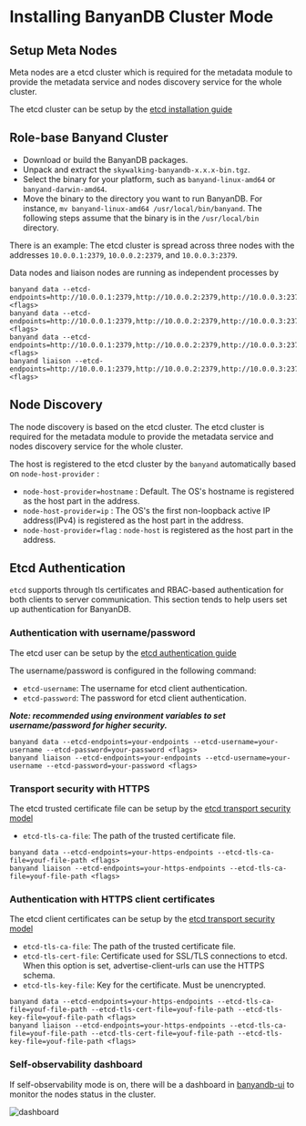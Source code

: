 # Installing BanyanDB Cluster Mode

## Setup Meta Nodes

Meta nodes are a etcd cluster which is required for the metadata module to provide the metadata service and nodes discovery service for the whole cluster.

The etcd cluster can be setup by the [etcd installation guide](https://etcd.io/docs/v3.5/install/)

## Role-base Banyand Cluster

- Download or build the BanyanDB packages.
- Unpack and extract the `skywalking-banyandb-x.x.x-bin.tgz`.
- Select the binary for your platform, such as `banyand-linux-amd64` or `banyand-darwin-amd64`.
- Move the binary to the directory you want to run BanyanDB. For instance, `mv banyand-linux-amd64 /usr/local/bin/banyand`. The following steps assume that the binary is in the `/usr/local/bin` directory.

There is an example: The etcd cluster is spread across three nodes with the addresses `10.0.0.1:2379`, `10.0.0.2:2379`, and `10.0.0.3:2379`.

Data nodes and liaison nodes are running as independent processes by

```shell
banyand data --etcd-endpoints=http://10.0.0.1:2379,http://10.0.0.2:2379,http://10.0.0.3:2379 <flags>
banyand data --etcd-endpoints=http://10.0.0.1:2379,http://10.0.0.2:2379,http://10.0.0.3:2379 <flags>
banyand data --etcd-endpoints=http://10.0.0.1:2379,http://10.0.0.2:2379,http://10.0.0.3:2379 <flags>
banyand liaison --etcd-endpoints=http://10.0.0.1:2379,http://10.0.0.2:2379,http://10.0.0.3:2379 <flags>
```

## Node Discovery

The node discovery is based on the etcd cluster. The etcd cluster is required for the metadata module to provide the metadata service and nodes discovery service for the whole cluster.

The host is registered to the etcd cluster by the `banyand` automatically based on `node-host-provider` :

- `node-host-provider=hostname` : Default. The OS's hostname is registered as the host part in the address.
- `node-host-provider=ip` : The OS's the first non-loopback active IP address(IPv4) is registered as the host part in the address.
- `node-host-provider=flag` : `node-host` is registered as the host part in the address.

## Etcd Authentication

`etcd` supports through tls certificates and RBAC-based authentication for both clients to server communication. This section tends to help users set up authentication for BanyanDB.

### Authentication with username/password

The etcd user can be setup by the [etcd authentication guide](https://etcd.io/docs/v3.5/op-guide/authentication/)

The username/password is configured in the following command:

- `etcd-username`: The username for etcd client authentication.
- `etcd-password`: The password for etcd client authentication.

***Note: recommended using environment variables to set username/password for higher security.***

```shell
banyand data --etcd-endpoints=your-endpoints --etcd-username=your-username --etcd-password=your-password <flags>
banyand liaison --etcd-endpoints=your-endpoints --etcd-username=your-username --etcd-password=your-password <flags>
```

### Transport security with HTTPS

The etcd trusted certificate file can be setup by the [etcd transport security model](https://etcd.io/docs/v3.5/op-guide/security/#example-1-client-to-server-transport-security-with-https)

- `etcd-tls-ca-file`: The path of the trusted certificate file.

```shell
banyand data --etcd-endpoints=your-https-endpoints --etcd-tls-ca-file=youf-file-path <flags>
banyand liaison --etcd-endpoints=your-https-endpoints --etcd-tls-ca-file=youf-file-path <flags>
```

### Authentication with HTTPS client certificates

The etcd client certificates can be setup by the [etcd transport security model](https://etcd.io/docs/v3.5/op-guide/security/#example-2-client-to-server-authentication-with-https-client-certificates)

- `etcd-tls-ca-file`: The path of the trusted certificate file.
- `etcd-tls-cert-file`: Certificate used for SSL/TLS connections to etcd. When this option is set, advertise-client-urls can use the HTTPS schema.
- `etcd-tls-key-file`: Key for the certificate. Must be unencrypted.

```shell
banyand data --etcd-endpoints=your-https-endpoints --etcd-tls-ca-file=youf-file-path --etcd-tls-cert-file=youf-file-path --etcd-tls-key-file=youf-file-path <flags>
banyand liaison --etcd-endpoints=your-https-endpoints --etcd-tls-ca-file=youf-file-path --etcd-tls-cert-file=youf-file-path --etcd-tls-key-file=youf-file-path <flags>
```

### Self-observability dashboard

If self-observability mode is on, there will be a dashboard in [banyandb-ui](http://localhost:17913/) to monitor the nodes status in the cluster.  

![dashboard](https://skywalking.apache.org/doc-graph/banyandb/v0.7.0/dashboard.png) 